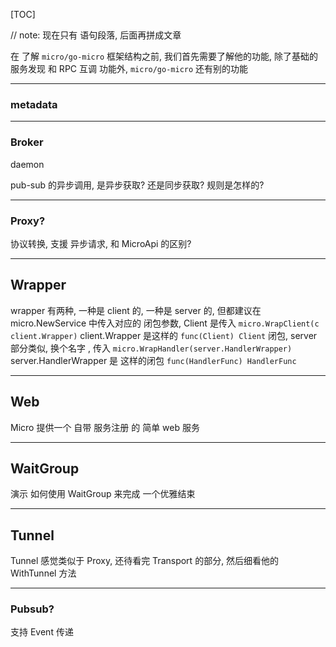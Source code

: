 [TOC]

// note: 现在只有 语句段落,  后面再拼成文章



在 了解 `micro/go-micro` 框架结构之前, 我们首先需要了解他的功能, 除了基础的 服务发现 和 RPC 互调 功能外, `micro/go-micro` 还有别的功能

-----

### metadata

---

### Broker

daemon

pub-sub 的异步调用, 是异步获取? 还是同步获取? 规则是怎样的?

---

### Proxy?

协议转换, 支援 异步请求, 和 MicroApi 的区别?

---

## Wrapper

wrapper 有两种, 一种是  client 的, 一种是 server 的, 但都建议在 micro.NewService 中传入对应的 闭包参数, Client 是传入 `micro.WrapClient(c client.Wrapper)`  client.Wrapper 是这样的 `func(Client) Client`  闭包, server 部分类似, 换个名字 , 传入 `micro.WrapHandler(server.HandlerWrapper)` server.HandlerWrapper 是 这样的闭包 `func(HandlerFunc) HandlerFunc`

---

## Web

Micro 提供一个 自带 服务注册 的 简单 web 服务

---

## WaitGroup

演示 如何使用 WaitGroup 来完成 一个优雅结束

---

## Tunnel

Tunnel 感觉类似于 Proxy, 还待看完 Transport 的部分, 然后细看他的 WithTunnel 方法

---

### Pubsub?

支持 Event 传递

